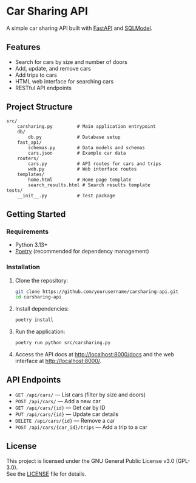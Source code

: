 # Car Sharing API

A simple car sharing API built with [FastAPI](https://fastapi.tiangolo.com/) and [SQLModel](https://sqlmodel.tiangolo.com/).

## Features

- Search for cars by size and number of doors
- Add, update, and remove cars
- Add trips to cars
- HTML web interface for searching cars
- RESTful API endpoints

## Project Structure

```
src/
    carsharing.py         # Main application entrypoint
    db/
        db.py             # Database setup
    fast_api/
        schemas.py        # Data models and schemas
        cars.json         # Example car data
    routers/
        cars.py           # API routes for cars and trips
        web.py            # Web interface routes
    templates/
        home.html         # Home page template
        search_results.html # Search results template
tests/
    __init__.py           # Test package
```

## Getting Started

### Requirements

- Python 3.13+
- [Poetry](https://python-poetry.org/) (recommended for dependency management)

### Installation

1. Clone the repository:

    ```sh
    git clone https://github.com/yourusername/carsharing-api.git
    cd carsharing-api
    ```

2. Install dependencies:

    ```sh
    poetry install
    ```

3. Run the application:

    ```sh
    poetry run python src/carsharing.py
    ```

4. Access the API docs at [http://localhost:8000/docs](http://localhost:8000/docs) and the web interface at [http://localhost:8000/](http://localhost:8000/).

## API Endpoints

- `GET /api/cars/` — List cars (filter by size and doors)
- `POST /api/cars/` — Add a new car
- `GET /api/cars/{id}` — Get car by ID
- `PUT /api/cars/{id}` — Update car details
- `DELETE /api/cars/{id}` — Remove a car
- `POST /api/cars/{car_id}/trips` — Add a trip to a car

## License

This project is licensed under the GNU General Public License v3.0 (GPL-3.0).  
See the [LICENSE](LICENSE) file for details.